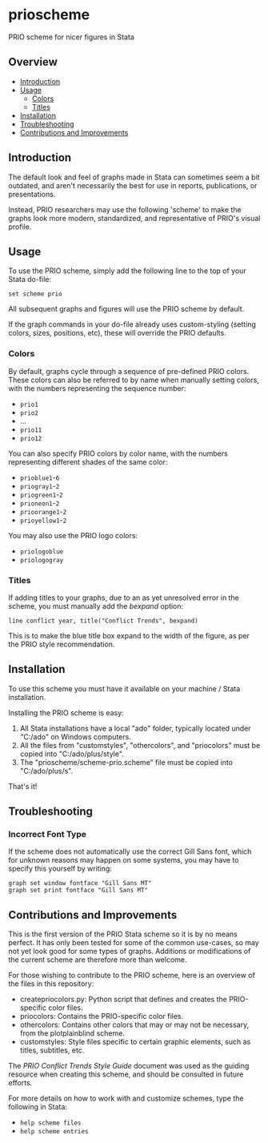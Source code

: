 # prioscheme
PRIO scheme for nicer figures in Stata

## Overview
- [Introduction](#introduction)
- [Usage](#usage)
  - [Colors](#colors)
  - [Titles](#titles)
- [Installation](#installation)
- [Troubleshooting](#troubleshooting)
- [Contributions and Improvements](#contributions-and-improvements)

## Introduction
The default look and feel of graphs made in Stata can sometimes seem a bit outdated, and aren't necessarily the best for use in reports, publications, or presentations. 

Instead, PRIO researchers may use the following 'scheme' to make the graphs look more modern, standardized, and representative of PRIO's visual profile. 

## Usage
To use the PRIO scheme, simply add the following line to the top of your Stata do-file:

```set scheme prio```

All subsequent graphs and figures will use the PRIO scheme by default. 

If the graph commands in your do-file already uses custom-styling (setting colors, sizes, positions, etc),
these will override the PRIO defaults. 

### Colors
By default, graphs cycle through a sequence of pre-defined PRIO colors. These colors can also be referred to by name when manually setting colors, with the numbers representing the sequence number:

- `prio1`
- `prio2`
- ...
- `prio11`
- `prio12`


You can also specify PRIO colors by color name, with the numbers representing different shades of the same color:

- `prioblue1`-`6`
- `priogray1`-`2`
- `priogreen1`-`2`
- `prioneon1`-`2`
- `prioorange1`-`2`
- `prioyellow1`-`2`

You may also use the PRIO logo colors:

- `priologoblue`
- `priologogray`

### Titles
If adding titles to your graphs, due to an as yet unresolved error in the scheme, you must manually add the *bexpand* option:

```line conflict year, title("Conflict Trends", bexpand)```

This is to make the blue title box expand to the width of the figure, as per the PRIO style recommendation. 

## Installation
To use this scheme you must have it available on your machine / Stata installation. 

Installing the PRIO scheme is easy:

1. All Stata installations have a local "ado" folder, typically located under "C:/ado" on Windows computers. 
2. All the files from "customstyles", "othercolors", and "priocolors" must be copied into "C:/ado/plus/style". 
3. The "prioscheme/scheme-prio.scheme" file must be copied into "C:/ado/plus/s".

That's it!

## Troubleshooting

### Incorrect Font Type
If the scheme does not automatically use the correct Gill Sans font, which for unknown reasons may happen on some systems, you may have to specify this yourself by writing:

```
graph set window fontface "Gill Sans MT"
graph set print fontface "Gill Sans MT"
```

## Contributions and Improvements
This is the first version of the PRIO Stata scheme so it is by no means perfect. It has only been tested for some of the common use-cases, so may not yet look good for some types of graphs. Additions or modifications of the current scheme are therefore more than welcome. 

For those wishing to contribute to the PRIO scheme, here is an overview of the files in this repository:

- createpriocolors.py:
  Python script that defines and creates the PRIO-specific color files. 
- priocolors:
  Contains the PRIO-specific color files.
- othercolors:
  Contains other colors that may or may not be necessary, from the plotplainblind scheme. 
- customstyles:
  Style files specific to certain graphic elements, such as titles, subtitles, etc. 

The *PRIO Conflict Trends Style Guide* document was used as the guiding resource when creating this scheme, and should be consulted in future efforts. 

For more details on how to work with and customize schemes, type the following in Stata:

- `help scheme files`
- `help scheme entries`
